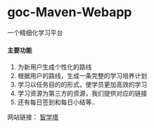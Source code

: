 # goc-Maven-Webapp
一个精细化学习平台
#### 主要功能
1. 为新用户生成个性化的路线
2. 根据用户的路线，生成一条完整的学习培养计划
3. 学习以任务目的的形式，使学员更加高效的学习
4. 学习资源为第三方的资源，我们提供对应的链接
5. 还有每日签到和每日小结等..

网站链接：
[智学塔](http://111.231.104.179/goc/index.html#/indexintro)
